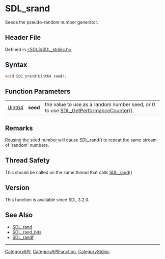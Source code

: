 # SDL_srand

Seeds the pseudo-random number generator.

## Header File

Defined in [<SDL3/SDL_stdinc.h>](https://github.com/libsdl-org/SDL/blob/main/include/SDL3/SDL_stdinc.h)

## Syntax

```c
void SDL_srand(Uint64 seed);
```

## Function Parameters

|                  |          |                                                                                                                 |
| ---------------- | -------- | --------------------------------------------------------------------------------------------------------------- |
| [Uint64](Uint64) | **seed** | the value to use as a random number seed, or 0 to use [SDL_GetPerformanceCounter](SDL_GetPerformanceCounter)(). |

## Remarks

Reusing the seed number will cause [SDL_rand](SDL_rand)() to repeat the
same stream of 'random' numbers.

## Thread Safety

This should be called on the same thread that calls [SDL_rand](SDL_rand)()

## Version

This function is available since SDL 3.2.0.

## See Also

- [SDL_rand](SDL_rand)
- [SDL_rand_bits](SDL_rand_bits)
- [SDL_randf](SDL_randf)

----
[CategoryAPI](CategoryAPI), [CategoryAPIFunction](CategoryAPIFunction), [CategoryStdinc](CategoryStdinc)

